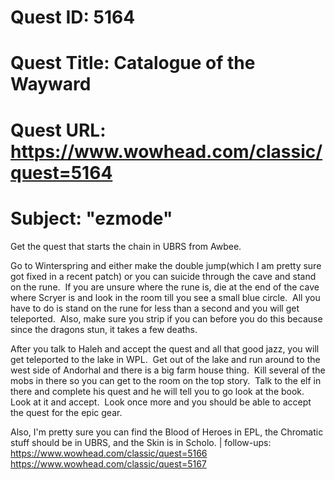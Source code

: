 # Quest ID: 5164
# Quest Title: Catalogue of the Wayward
# Quest URL: https://www.wowhead.com/classic/quest=5164
# Subject: "ezmode"
Get the quest that starts the chain in UBRS from Awbee.

Go to Winterspring and either make the double jump(which I am pretty sure got fixed in a recent patch) or you can suicide through the cave and stand on the rune.  If you are unsure where the rune is, die at the end of the cave where Scryer is and look in the room till you see a small blue circle.  All you have to do is stand on the rune for less than a second and you will get teleported.  Also, make sure you strip if you can before you do this because since the dragons stun, it takes a few deaths.

After you talk to Haleh and accept the quest and all that good jazz, you will get teleported to the lake in WPL.  Get out of the lake and run around to the west side of Andorhal and there is a big farm house thing.  Kill several of the mobs in there so you can get to the room on the top story.  Talk to the elf in there and complete his quest and he will tell you to go look at the book.  Look at it and accept.  Look once more and you should be able to accept the quest for the epic gear.

Also, I'm pretty sure you can find the Blood of Heroes in EPL, the Chromatic stuff should be in UBRS, and the Skin is in Scholo. | follow-ups:
https://www.wowhead.com/classic/quest=5166
https://www.wowhead.com/classic/quest=5167